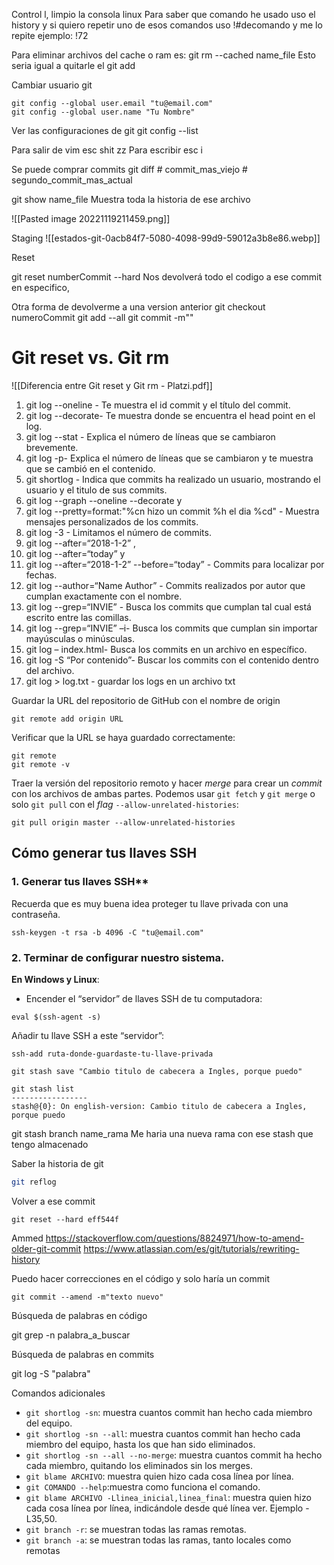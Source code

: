Control l, limpio la consola linux
Para saber que comando he usado uso el history y si quiero repetir uno de esos comandos uso !#decomando y me lo repite ejemplo: !72

Para eliminar archivos del cache o ram es: 
git rm --cached name_file 
Esto seria igual a quitarle el git add 

Cambiar usuario git

```
git config --global user.email "tu@email.com"
git config --global user.name "Tu Nombre"
```

Ver las configuraciones de git
git config --list

Para salir de vim
esc shit zz
Para escribir 
esc i 


Se puede comprar commits 
git diff # commit_mas_viejo # segundo_commit_mas_actual

git show name_file 
Muestra toda la historia de ese archivo

![[Pasted image 20221119211459.png]]



Staging 
![[estados-git-0acb84f7-5080-4098-99d9-59012a3b8e86.webp]]


Reset 

git reset numberCommit --hard 
Nos devolverá todo el codigo a ese commit en especifico, 

Otra forma de devolverme a una version anterior 
git checkout numeroCommit 
git add --all
git commit -m""

# Git reset vs. Git rm
![[Diferencia entre Git reset y Git rm - Platzi.pdf]]

1.  git log --oneline - Te muestra el id commit y el título del commit.
2.  git log --decorate- Te muestra donde se encuentra el head point en el log.
3.  git log --stat - Explica el número de líneas que se cambiaron brevemente.
4.  git log -p- Explica el número de líneas que se cambiaron y te muestra que se cambió en el contenido.
5.  git shortlog - Indica que commits ha realizado un usuario, mostrando el usuario y el titulo de sus commits.
6.  git log --graph --oneline --decorate y
7.  git log --pretty=format:"%cn hizo un commit %h el dia %cd" - Muestra mensajes personalizados de los commits.
8.  git log -3 - Limitamos el número de commits.
9.  git log --after=“2018-1-2” ,
10.  git log --after=“today” y
11.  git log --after=“2018-1-2” --before=“today” - Commits para localizar por fechas.
12.  git log --author=“Name Author” - Commits realizados por autor que cumplan exactamente con el nombre.
13.  git log --grep=“INVIE” - Busca los commits que cumplan tal cual está escrito entre las comillas.
14.  git log --grep=“INVIE” –i- Busca los commits que cumplan sin importar mayúsculas o minúsculas.
15.  git log – index.html- Busca los commits en un archivo en específico.
16.  git log -S “Por contenido”- Buscar los commits con el contenido dentro del archivo.
17.  git log > log.txt - guardar los logs en un archivo txt


Guardar la URL del repositorio de GitHub con el nombre de origin 
```
git remote add origin URL
```

Verificar que la URL se haya guardado correctamente:
```
git remote
git remote -v
```

Traer la versión del repositorio remoto y hacer _merge_ para crear un _commit_ con los archivos de ambas partes. Podemos usar `git fetch` y `git merge` o solo `git pull` con el _flag_ `--allow-unrelated-histories`:

```
git pull origin master --allow-unrelated-histories
```

## Cómo generar tus llaves SSH

### 1. Generar tus llaves SSH**

Recuerda que es muy buena idea proteger tu llave privada con una contraseña.
```
ssh-keygen -t rsa -b 4096 -C "tu@email.com"
```

### 2. Terminar de configurar nuestro sistema.

**En Windows y Linux**:

-   Encender el “servidor” de llaves SSH de tu computadora:
```
eval $(ssh-agent -s)
```

Añadir tu llave SSH a este “servidor”:
```
ssh-add ruta-donde-guardaste-tu-llave-privada
```

```
git stash save "Cambio titulo de cabecera a Ingles, porque puedo"
```

```
git stash list
-----------------
stash@{0}: On english-version: Cambio titulo de cabecera a Ingles, porque puedo
```

git stash branch name_rama
Me haria una nueva rama con ese stash que tengo almacenado

Saber la historia de git
```bash
git reflog
```

Volver a ese commit
```
git reset --hard eff544f 
```


Ammed
https://stackoverflow.com/questions/8824971/how-to-amend-older-git-commit 
https://www.atlassian.com/es/git/tutorials/rewriting-history 

Puedo hacer correcciones en el código y solo haría un commit 

```
git commit --amend -m"texto nuevo"
```

Búsqueda de palabras en código 

git grep -n palabra_a_buscar

Búsqueda de palabras en commits

git log -S "palabra"

Comandos adicionales 
-   `git shortlog -sn`: muestra cuantos commit han hecho cada miembro del equipo.
-   `git shortlog -sn --all`: muestra cuantos commit han hecho cada miembro del equipo, hasta los que han sido eliminados.
-   `git shortlog -sn --all --no-merge`: muestra cuantos commit ha hecho cada miembro, quitando los eliminados sin los merges.
-   `git blame ARCHIVO`: muestra quien hizo cada cosa línea por línea.
-   `git COMANDO --help`:muestra como funciona el comando.
-   `git blame ARCHIVO -Llinea_inicial,linea_final`: muestra quien hizo cada cosa línea por línea, indicándole desde qué línea ver. Ejemplo -L35,50.
-   `git branch -r`: se muestran todas las ramas remotas.
-   `git branch -a`: se muestran todas las ramas, tanto locales como remotas